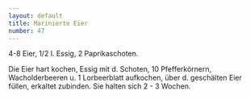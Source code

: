 ```yaml
---
layout: default
title: Marinierte Eier
number: 47
---
```


4-8 Eier, 1/2 l. Essig, 2 Paprikaschoten.

Die Eier hart kochen, Essig mit d. Schoten, 10 Pfefferkörnern, Wacholderbeeren u. 1 Lorbeerblatt aufkochen, über d. geschälten Eier füllen, erkaltet zubinden. Sie halten sich 2 - 3 Wochen.
